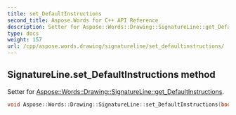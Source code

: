 ```yaml
---
title: set_DefaultInstructions
second_title: Aspose.Words for C++ API Reference
description: Setter for Aspose::Words::Drawing::SignatureLine::get_DefaultInstructions. 
type: docs
weight: 157
url: /cpp/aspose.words.drawing/signatureline/set_defaultinstructions/
---
```

## SignatureLine.set_DefaultInstructions method


Setter for [Aspose::Words::Drawing::SignatureLine::get_DefaultInstructions](../get_defaultinstructions/).

```cpp
void Aspose::Words::Drawing::SignatureLine::set_DefaultInstructions(bool value)
```

